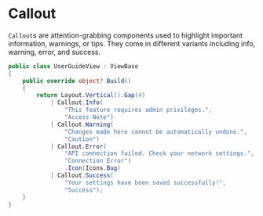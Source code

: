 # Callout

`Callout`s are attention-grabbing components used to highlight important information, warnings, or tips. They come in different variants including info, warning, error, and success.

```csharp demo-tabs 
public class UserGuideView : ViewBase
{
    public override object? Build()
    {
        return Layout.Vertical().Gap(4)
            | Callout.Info(
                "This feature requires admin privileges.",
                "Access Note")
            | Callout.Warning(
                "Changes made here cannot be automatically undone.",
                "Caution")
            | Callout.Error(
                "API connection failed. Check your network settings.",
                "Connection Error")
                .Icon(Icons.Bug)
            | Callout.Success(
                "Your settings have been saved successfully!",
                "Success");
    }
}
```

<WidgetDocs Type="Ivy.Callout" ExtensionTypes="Ivy.CalloutExtensions" SourceUrl="https://github.com/Ivy-Interactive/Ivy-Framework/blob/main/Ivy/Widgets/Primitives/Callout.cs"/>
